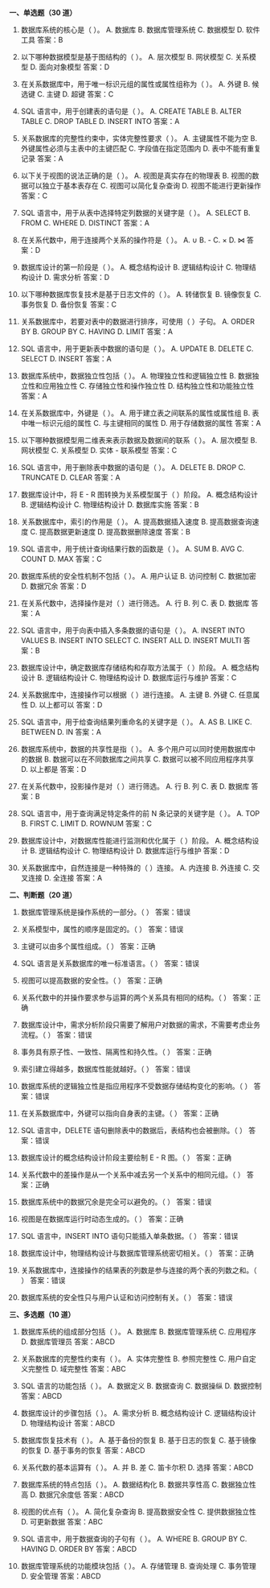 **一、单选题（30 道）**

1. 数据库系统的核心是（  ）。
A. 数据库
B. 数据库管理系统
C. 数据模型
D. 软件工具
答案：B

2. 以下哪种数据模型是基于图结构的（  ）。
A. 层次模型
B. 网状模型
C. 关系模型
D. 面向对象模型
答案：D

3. 在关系数据库中，用于唯一标识元组的属性或属性组称为（  ）。
A. 外键
B. 候选键
C. 主键
D. 超键
答案：C

4. SQL 语言中，用于创建表的语句是（  ）。
A. CREATE TABLE
B. ALTER TABLE
C. DROP TABLE
D. INSERT INTO
答案：A

5. 关系数据库的完整性约束中，实体完整性要求（  ）。
A. 主键属性不能为空
B. 外键属性必须与主表中的主键匹配
C. 字段值在指定范围内
D. 表中不能有重复记录
答案：A

6. 以下关于视图的说法正确的是（  ）。
A. 视图是真实存在的物理表
B. 视图的数据可以独立于基本表存在
C. 视图可以简化复杂查询
D. 视图不能进行更新操作
答案：C

7. SQL 语言中，用于从表中选择特定列数据的关键字是（  ）。
A. SELECT
B. FROM
C. WHERE
D. DISTINCT
答案：A

8. 在关系代数中，用于连接两个关系的操作符是（  ）。
A. ∪
B. -
C. ×
D. ⋈
答案：D

9. 数据库设计的第一阶段是（  ）。
A. 概念结构设计
B. 逻辑结构设计
C. 物理结构设计
D. 需求分析
答案：D

10. 以下哪种数据库恢复技术是基于日志文件的（  ）。
A. 转储恢复
B. 镜像恢复
C. 事务恢复
D. 备份恢复
答案：C

11. 关系数据库中，若要对表中的数据进行排序，可使用（  ）子句。
A. ORDER BY
B. GROUP BY
C. HAVING
D. LIMIT
答案：A

12. SQL 语言中，用于更新表中数据的语句是（  ）。
A. UPDATE
B. DELETE
C. SELECT
D. INSERT
答案：A

13. 数据库系统中，数据独立性包括（  ）。
A. 物理独立性和逻辑独立性
B. 数据独立性和应用独立性
C. 存储独立性和操作独立性
D. 结构独立性和功能独立性
答案：A

14. 在关系数据库中，外键是（  ）。
A. 用于建立表之间联系的属性或属性组
B. 表中唯一标识元组的属性
C. 与主键相同的属性
D. 用于存储数据的属性
答案：A

15. 以下哪种数据模型用二维表来表示数据及数据间的联系（  ）。
A. 层次模型
B. 网状模型
C. 关系模型
D. 实体 - 联系模型
答案：C

16. SQL 语言中，用于删除表中数据的语句是（  ）。
A. DELETE
B. DROP
C. TRUNCATE
D. CLEAR
答案：A

17. 数据库设计中，将 E - R 图转换为关系模型属于（  ）阶段。
A. 概念结构设计
B. 逻辑结构设计
C. 物理结构设计
D. 数据库实施
答案：B

18. 关系数据库中，索引的作用是（  ）。
A. 提高数据插入速度
B. 提高数据查询速度
C. 提高数据更新速度
D. 提高数据删除速度
答案：B

19. SQL 语言中，用于统计查询结果行数的函数是（  ）。
A. SUM
B. AVG
C. COUNT
D. MAX
答案：C

20. 数据库系统的安全性机制不包括（  ）。
A. 用户认证
B. 访问控制
C. 数据加密
D. 数据冗余
答案：D

21. 在关系代数中，选择操作是对（  ）进行筛选。
A. 行
B. 列
C. 表
D. 数据库
答案：A

22. SQL 语言中，用于向表中插入多条数据的语句是（  ）。
A. INSERT INTO VALUES
B. INSERT INTO SELECT
C. INSERT ALL
D. INSERT MULTI
答案：B

23. 数据库设计中，确定数据库存储结构和存取方法属于（  ）阶段。
A. 概念结构设计
B. 逻辑结构设计
C. 物理结构设计
D. 数据库运行与维护
答案：C

24. 关系数据库中，连接操作可以根据（  ）进行连接。
A. 主键
B. 外键
C. 任意属性
D. 以上都可以
答案：D

25. SQL 语言中，用于给查询结果列重命名的关键字是（  ）。
A. AS
B. LIKE
C. BETWEEN
D. IN
答案：A

26. 数据库系统中，数据的共享性是指（  ）。
A. 多个用户可以同时使用数据库中的数据
B. 数据可以在不同数据库之间共享
C. 数据可以被不同应用程序共享
D. 以上都是
答案：D

27. 在关系代数中，投影操作是对（  ）进行筛选。
A. 行
B. 列
C. 表
D. 数据库
答案：B

28. SQL 语言中，用于查询满足特定条件的前 N 条记录的关键字是（  ）。
A. TOP
B. FIRST
C. LIMIT
D. ROWNUM
答案：C

29. 数据库设计中，对数据库性能进行监测和优化属于（  ）阶段。
A. 概念结构设计
B. 逻辑结构设计
C. 物理结构设计
D. 数据库运行与维护
答案：D

30. 关系数据库中，自然连接是一种特殊的（  ）连接。
A. 内连接
B. 外连接
C. 交叉连接
D. 全连接
答案：A

**二、判断题（20 道）**

1. 数据库管理系统是操作系统的一部分。（  ）
答案：错误

2. 关系模型中，属性的顺序是固定的。（  ）
答案：错误

3. 主键可以由多个属性组成。（  ）
答案：正确

4. SQL 语言是关系数据库的唯一标准语言。（  ）
答案：错误

5. 视图可以提高数据的安全性。（  ）
答案：正确

6. 关系代数中的并操作要求参与运算的两个关系具有相同的结构。（  ）
答案：正确

7. 数据库设计中，需求分析阶段只需要了解用户对数据的需求，不需要考虑业务流程。（  ）
答案：错误

8. 事务具有原子性、一致性、隔离性和持久性。（  ）
答案：正确

9. 索引建立得越多，数据库性能就越好。（  ）
答案：错误

10. 数据库系统的逻辑独立性是指应用程序不受数据存储结构变化的影响。（  ）
答案：错误

11. 在关系数据库中，外键可以指向自身表的主键。（  ）
答案：正确

12. SQL 语言中，DELETE 语句删除表中的数据后，表结构也会被删除。（  ）
答案：错误

13. 数据库设计的概念结构设计阶段主要绘制 E - R 图。（  ）
答案：正确

14. 关系代数中的差操作是从一个关系中减去另一个关系中的相同元组。（  ）
答案：正确

15. 数据库系统中的数据冗余是完全可以避免的。（  ）
答案：错误

16. 视图是在数据库运行时动态生成的。（  ）
答案：正确

17. SQL 语言中，INSERT INTO 语句只能插入单条数据。（  ）
答案：错误

18. 数据库设计中，物理结构设计与数据库管理系统密切相关。（  ）
答案：正确

19. 关系数据库中，连接操作的结果表的列数是参与连接的两个表的列数之和。（  ）
答案：错误

20. 数据库系统的安全性只与用户认证和访问控制有关。（  ）
答案：错误

**三、多选题（10 道）**

1. 数据库系统的组成部分包括（  ）。
A. 数据库
B. 数据库管理系统
C. 应用程序
D. 数据库管理员
答案：ABCD

2. 关系数据库的完整性约束有（  ）。
A. 实体完整性
B. 参照完整性
C. 用户自定义完整性
D. 域完整性
答案：ABC

3. SQL 语言的功能包括（  ）。
A. 数据定义
B. 数据查询
C. 数据操纵
D. 数据控制
答案：ABCD

4. 数据库设计的步骤包括（  ）。
A. 需求分析
B. 概念结构设计
C. 逻辑结构设计
D. 物理结构设计
答案：ABCD

5. 数据库恢复技术有（  ）。
A. 基于备份的恢复
B. 基于日志的恢复
C. 基于镜像的恢复
D. 基于事务的恢复
答案：ABCD

6. 关系代数的基本运算有（  ）。
A. 并
B. 差
C. 笛卡尔积
D. 选择
答案：ABCD

7. 数据库系统的特点包括（  ）。
A. 数据结构化
B. 数据共享性高
C. 数据独立性高
D. 数据冗余度低
答案：ABCD

8. 视图的优点有（  ）。
A. 简化复杂查询
B. 提高数据安全性
C. 提供数据独立性
D. 可更新数据
答案：ABC

9. SQL 语言中，用于数据查询的子句有（  ）。
A. WHERE
B. GROUP BY
C. HAVING
D. ORDER BY
答案：ABCD

10. 数据库管理系统的功能模块包括（  ）。
A. 存储管理
B. 查询处理
C. 事务管理
D. 安全管理
答案：ABCD 